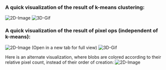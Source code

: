 ### A quick visualization of the result of k-means clustering: ###
![2D-Image](generated_figures/KMeans%20SwellShark1%20Color%20bins=20.png)
![3D-Gif](generated_figures/Swell1%20Kmeans20.gif)

### A quick visualization of the result of pixel ops (independent of k-means): ###
![2D-Image](generated_figures/Pixel%20Ops%20Results%20of%20grouping%20Swell1%20500ids.png) (Open in a new tab for full view)
![3D-Gif](<generated_figures/Animation%20of%20Pixel%20Ops%20Ids,%20one%20sweep%20'C003Z001.gif>)

Here is an alternate visualization, where blobs are colored according to their relative pixel count, instead of their order of creation:
![2D-Image](generated_figures/Pixel_Ops_Results_Swell1_500ids_remapped-by-ID-size_red-largest.png)